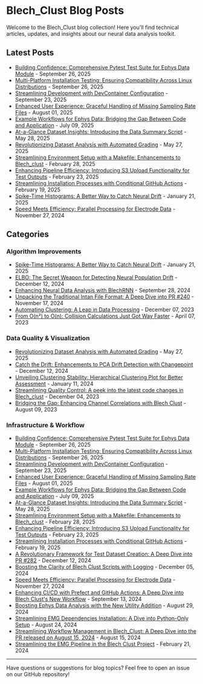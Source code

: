 # Blech_Clust Blog Posts

Welcome to the Blech_Clust blog collection! Here you'll find technical articles, updates, and insights about our neural data analysis toolkit.

## Latest Posts

- [Building Confidence: Comprehensive Pytest Test Suite for Ephys Data Module](blech_clust_576.md) - September 26, 2025
- [Multi-Platform Installation Testing: Ensuring Compatibility Across Linux Distributions](blech_clust_578.md) - September 26, 2025
- [Streamlining Development with DevContainer Configuration](blech_clust_569.md) - September 23, 2025
- [Enhanced User Experience: Graceful Handling of Missing Sampling Rate Files](blech_clust_542.md) - August 01, 2025
- [Example Workflows for Ephys Data: Bridging the Gap Between Code and Application](blech_clust_359.md) - July 09, 2025
- [At-a-Glance Dataset Insights: Introducing the Data Summary Script](blech_clust_405.md) - May 28, 2025
- [Revolutionizing Dataset Analysis with Automated Grading](blech_clust_474.md) - May 27, 2025
- [Streamlining Environment Setup with a Makefile: Enhancements to Blech_clust](blech_clust_365.md) - February 28, 2025
- [Enhancing Pipeline Efficiency: Introducing S3 Upload Functionality for Test Outputs](blech_clust_358.md) - February 23, 2025
- [Streamlining Installation Processes with Conditional GitHub Actions](blech_clust_350.md) - February 19, 2025
- [Spike-Time Histograms: A Better Way to Catch Neural Drift](blech_clust_315.md) - January 21, 2025
- [Speed Meets Efficiency: Parallel Processing for Electrode Data](blech_clust_256.md) - November 27, 2024

## Categories

### Algorithm Improvements
- [Spike-Time Histograms: A Better Way to Catch Neural Drift](blech_clust_315.md) - January 21, 2025
- [ELBO: The Secret Weapon for Detecting Neural Population Drift](blech_clust_281.md) - December 12, 2024
- [Enhancing Neural Data Analysis with BlechRNN](blech_clust_226.md) - September 28, 2024
- [Unpacking the Traditional Intan File Format: A Deep Dive into PR #240](blech_clust_240.md) - November 17, 2024
- [Automating Clustering: A Leap in Data Processing](blech_clust_127.md) - December 07, 2023
- [From O(n²) to O(n): Collision Calculations Just Got Way Faster](blech_clust_64.md) - April 07, 2023

### Data Quality & Visualization
- [Revolutionizing Dataset Analysis with Automated Grading](blech_clust_474.md) - May 27, 2025
- [Catch the Drift: Enhancements to PCA Drift Detection with Changepoint](blech_clust_281.md) - December 12, 2024
- [Unveiling Clustering Stability: Hierarchical Clustering Plot for Better Assessment](blech_clust_138.md) - January 11, 2024
- [Streamlining Quality Control: A peek into the latest code changes in Blech_clust](blech_clust_125.md) - December 04, 2023
- [Bridging the Gap: Enhancing Channel Correlations with Blech Clust](blech_clust_86.md) - August 09, 2023

### Infrastructure & Workflow
- [Building Confidence: Comprehensive Pytest Test Suite for Ephys Data Module](blech_clust_576.md) - September 26, 2025
- [Multi-Platform Installation Testing: Ensuring Compatibility Across Linux Distributions](blech_clust_578.md) - September 26, 2025
- [Streamlining Development with DevContainer Configuration](blech_clust_569.md) - September 23, 2025
- [Enhanced User Experience: Graceful Handling of Missing Sampling Rate Files](blech_clust_542.md) - August 01, 2025
- [Example Workflows for Ephys Data: Bridging the Gap Between Code and Application](blech_clust_359.md) - July 09, 2025
- [At-a-Glance Dataset Insights: Introducing the Data Summary Script](blech_clust_405.md) - May 28, 2025
- [Streamlining Environment Setup with a Makefile: Enhancements to Blech_clust](blech_clust_365.md) - February 28, 2025
- [Enhancing Pipeline Efficiency: Introducing S3 Upload Functionality for Test Outputs](blech_clust_358.md) - February 23, 2025
- [Streamlining Installation Processes with Conditional GitHub Actions](blech_clust_350.md) - February 19, 2025
- [A Revolutionary Framework for Test Dataset Creation: A Deep Dive into PR #282](blech_clust_282.md) - December 12, 2024
- [Boosting the Clarity of Blech Clust Scripts with Logging](blech_clust_266.md) - December 05, 2024
- [Speed Meets Efficiency: Parallel Processing for Electrode Data](blech_clust_256.md) - November 27, 2024
- [Enhancing CI/CD with Prefect and GitHub Actions: A Deep Dive into Blech Clust's New Workflow](blech_clust_224.md) - September 13, 2024
- [Boosting Ephys Data Analysis with the New Utility Addition](blech_clust_215.md) - August 29, 2024
- [Streamlining EMG Dependencies Installation: A Dive into Python-Only Setup](blech_clust_211.md) - August 24, 2024
- [Streamlining Workflow Management in Blech_Clust: A Deep Dive into the PR released on August 15, 2024](blech_clust_204.md) - August 15, 2024
- [Streamlining the EMG Pipeline in the Blech Clust Project](blech_clust_153.md) - February 21, 2024

---

Have questions or suggestions for blog topics? Feel free to open an issue on our GitHub repository!
